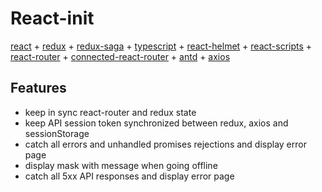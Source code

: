 # React-init
[react](https://reactjs.org) + 
[redux](https://redux.js.org/) +
[redux-saga](https://redux-saga.js.org/) +
[typescript](https://www.typescriptlang.org/) + 
[react-helmet](https://github.com/nfl/react-helmet) +
[react-scripts](https://github.com/facebook/create-react-app#readme) +
[react-router](https://reacttraining.com/react-router/) +
[connected-react-router](https://github.com/supasate/connected-react-router) + 
[antd](https://ant.design/) +
[axios](https://github.com/axios/axios)

## Features
 * keep in sync react-router and redux state
 * keep API session token synchronized between redux, axios and sessionStorage
 * catch all errors and unhandled promises rejections and display error page
 * display mask with message when going offline
 * catch all 5xx API responses and display error page
